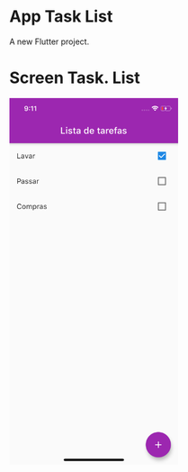 # App Task List

A new Flutter project.

# Screen Task. List
<img width="300px" src="https://github.com/joaopaulolndev/app-task-list-flutter/blob/master/images/screen.png?raw=true" />
